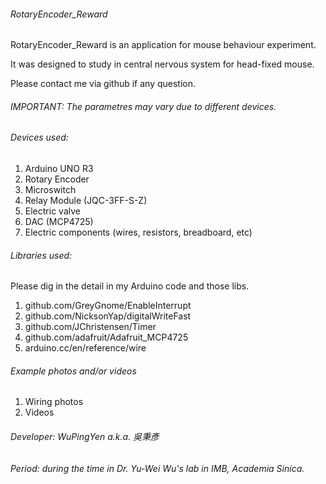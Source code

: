 ###### RotaryEncoder_Reward


RotaryEncoder_Reward is an application for mouse behaviour experiment.

It was designed to study in central nervous system for head-fixed mouse.

Please contact me via github if any question.

###### IMPORTANT: The parametres may vary due to different devices.

###### Devices used:
1. Arduino UNO R3
2. Rotary Encoder
3. Microswitch
4. Relay Module (JQC-3FF-S-Z)
6. Electric valve
7. DAC (MCP4725)
8. Electric components (wires, resistors, breadboard, etc)

###### Libraries used:
Please dig in the detail in my Arduino code and those libs.
1. github.com/GreyGnome/EnableInterrupt
2. github.com/NicksonYap/digitalWriteFast
3. github.com/JChristensen/Timer
4. github.com/adafruit/Adafruit_MCP4725
5. arduino.cc/en/reference/wire

###### Example photos and/or videos
1. Wiring photos
2. Videos

###### Developer: WuPingYen a.k.a. 吳秉彥
###### Period: during the time in Dr. Yu-Wei Wu's lab in IMB, Academia Sinica.
